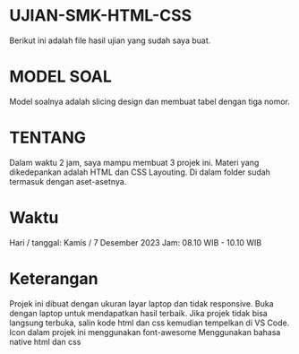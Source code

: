 # UJIAN-SMK-HTML-CSS
Berikut ini adalah file hasil ujian yang sudah saya buat.
# MODEL SOAL
Model soalnya adalah slicing design dan membuat tabel dengan tiga nomor.
# TENTANG
Dalam waktu 2 jam, saya mampu membuat 3 projek ini.
Materi yang dikedepankan adalah HTML dan CSS Layouting.
Di dalam folder sudah termasuk dengan aset-asetnya.
# Waktu
Hari / tanggal: Kamis / 7 Desember 2023
Jam: 08.10 WIB - 10.10 WIB 
# Keterangan
Projek ini dibuat dengan ukuran layar laptop dan tidak responsive. Buka dengan laptop untuk mendapatkan hasil terbaik. 
Jika projek tidak bisa langsung terbuka, salin kode html dan css kemudian tempelkan di VS Code.
Icon dalam projek ini menggunakan font-awesome 
Menggunakan bahasa native html dan css

